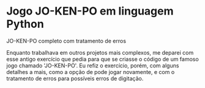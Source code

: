 # Jogo JO-KEN-PO em linguagem Python
 JO-KEN-PO completo com tratamento de erros

Enquanto trabalhava em outros projetos mais complexos, me deparei com esse antigo exercício que pedia para que se 
criasse o código de um famoso jogo chamado 'JO-KEN-PO'.
Eu refiz o exercício, porém, com alguns detalhes a mais, como a opção de pode jogar novamente, e com o tratamento de erros
para possíveis erros de digitação.

